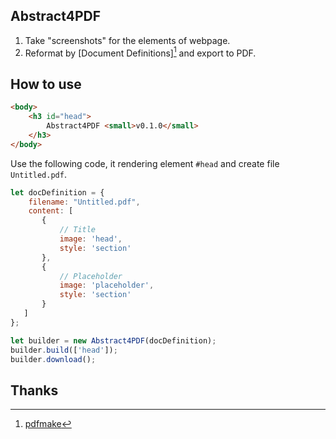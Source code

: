 ## Abstract4PDF

1. Take "screenshots" for the elements of webpage.
2. Reformat by [Document Definitions][^pdfmake] and export to PDF.

## How to use

```html
<body>
    <h3 id="head">
        Abstract4PDF <small>v0.1.0</small>
    </h3>
</body>
```

Use the following code, it rendering element `#head` and create file `Untitled.pdf`.

```js
let docDefinition = {
    filename: "Untitled.pdf",
    content: [
       {
           // Title
           image: 'head',
           style: 'section'
       },
       {
           // Placeholder
           image: 'placeholder',
           style: 'section'
       }
   ]
};

let builder = new Abstract4PDF(docDefinition);
builder.build(['head']);
builder.download();
```

## Thanks

[^pdfmake]: [pdfmake](https://github.com/bpampuch/pdfmake)
[^html2canvas]: [html2canvas](https://github.com/niklasvh/html2canvas)